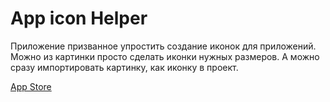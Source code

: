 
# App icon Helper

Приложение призванное упростить создание иконок для приложений. Можно из картинки просто сделать иконки нужных размеров. А можно сразу импортировать картинку, как иконку в проект.

[App Store](https://apps.apple.com/us/app/app-icon-helper/id1555410586)
